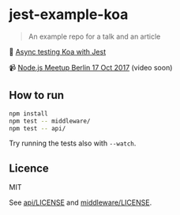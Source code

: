 # jest-example-koa
> An example repo for a talk and an article

📖 [Async testing Koa with Jest](https://medium.com/@robinpokorny/async-testing-koa-with-jest-1b6e84521b71)

📹 [Node.js Meetup Berlin 17 Oct 2017](https://www.meetup.com/preview/Node-js-Meetup-Berlin/events/241810015)
(video soon)

## How to run

```bash
npm install
npm test -- middleware/
npm test -- api/
```

Try running the tests also with `--watch`.

## Licence

MIT

See [api/LICENSE](api/LICENSE) and [middleware/LICENSE](middleware/LICENSE).
